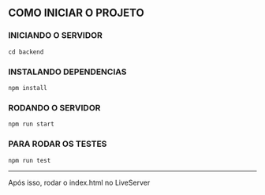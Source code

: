 ## COMO INICIAR O PROJETO ##

### INICIANDO O SERVIDOR
`cd backend`

### INSTALANDO DEPENDENCIAS
`npm install`

### RODANDO O SERVIDOR

`npm run start`

### PARA RODAR OS TESTES

`npm run test`


<hr>

Após isso, rodar o index.html no LiveServer

